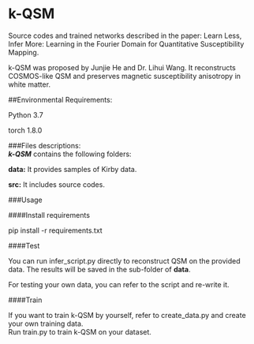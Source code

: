 # k-QSM

Source codes and trained networks described in the paper: Learn Less, Infer More: Learning in the Fourier Domain for Quantitative Susceptibility Mapping.

k-QSM was proposed by Junjie He and Dr. Lihui Wang. 
It reconstructs COSMOS-like QSM and preserves magnetic susceptibility anisotropy in white matter. 

##Environmental Requirements:

Python 3.7

torch 1.8.0


###Files descriptions:  
***k-QSM*** contains the following folders:

**data:** It provides samples of Kirby data.

**src:** It includes source codes.

###Usage

####Install requirements

pip install -r requirements.txt

####Test

You can run infer_script.py directly to reconstruct QSM on the provided data. The results will be saved in the sub-folder of **data**.    

For testing your own data, you can refer to the script and re-write it.

####Train

If you want to train k-QSM by yourself, refer to create_data.py and create your own training data.   
Run train.py to train k-QSM on your dataset.
